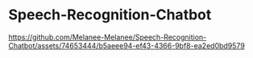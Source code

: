 # Speech-Recognition-Chatbot

https://github.com/Melanee-Melanee/Speech-Recognition-Chatbot/assets/74653444/b5aeee94-ef43-4366-9bf8-ea2ed0bd9579

